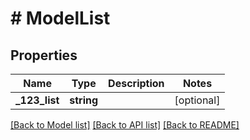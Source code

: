 # # ModelList

## Properties

Name | Type | Description | Notes
------------ | ------------- | ------------- | -------------
**_123_list** | **string** |  | [optional] 

[[Back to Model list]](../../README.md#documentation-for-models) [[Back to API list]](../../README.md#documentation-for-api-endpoints) [[Back to README]](../../README.md)


